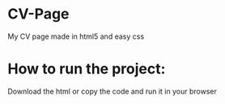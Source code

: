 # CV-Page
My CV page made in html5 and easy css
# How to run the project:
Download the html or copy the code and run it in your browser
